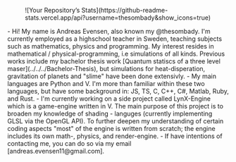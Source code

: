 <div aling="center">
  <figure>
    ![Your Repository’s Stats](https://github-readme-stats.vercel.app/api?username=thesombady&show_icons=true)
  </figure>
</div>
- Hi! My name is Andreas Evensen, also known my @thesombady. I'm currently employed as a highschool teacher in Sweden, teaching subjects such as mathematics, physics and programming. My interest resides in mathematical / physical-programming, i.e simulations of all kinds. Previous works include my bachelor thesis work [Quantum statiscs of a three level maser](../../../Bachelor-Thesis), but simulations for heat-disperation, gravitation of planets and "slime" have been done extensivly.
- My main languages are Python and V. I'm more than familiar within these two languages, but have some background in: JS, TS, C, C++, C#, Matlab, Ruby, and Rust.
- I'm currently working on a side project called LynX-Engine which is a game-engine written in V. The main purpose of this project is to broaden my knowledge of shading - languges (currently implementing GLSL via the OpenGL API). To further deepen my understanding of certain coding aspects "most" of the engine is written from scratch; the engine includes its own math-, physics, and render-engine.
- If have intentions of contacting me, you can do so via my email [andreas.evensen11@gmail.com].

<!---
thesombady/thesombady is a ✨ special ✨ repository because its `README.md` (this file) appears on your GitHub profile.
You can click the Preview link to take a look at your changes.
--->

